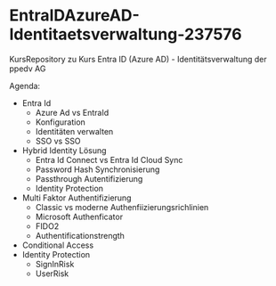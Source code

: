 # EntraIDAzureAD-Identitaetsverwaltung-237576
KursRepository zu Kurs Entra ID (Azure AD) - Identitätsverwaltung der ppedv AG

Agenda:
- Entra Id
    - Azure Ad vs EntraId
    - Konfiguration
    - Identitäten verwalten
    - SSO vs SSO
- Hybrid Identity Lösung
    - Entra Id Connect vs Entra Id Cloud Sync
    - Password Hash Synchronisierung
    - Passthrough Autentifizierung
    - Identity Protection
- Multi Faktor Authentifizierung
    - Classic vs moderne Authenfiizierungsrichlinien
    - Microsoft Authenficator
    - FIDO2
    - Authentificationstrength
- Conditional Access
- Identity Protection
    - SignInRisk
    - UserRisk
    
